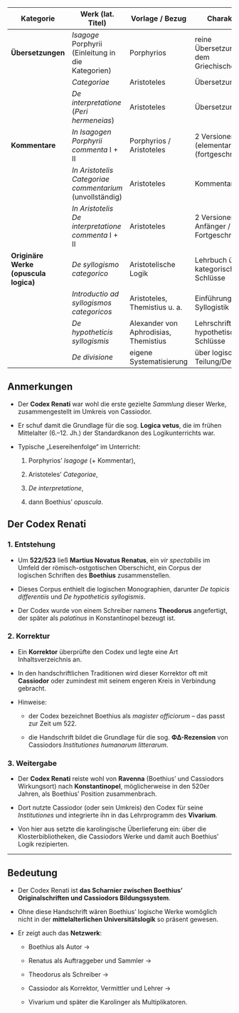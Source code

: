 | Kategorie                             | Werk (lat. Titel)                                        | Vorlage / Bezug                       | Charakter                                                  |
| ------------------------------------- | -------------------------------------------------------- | ------------------------------------- | ---------------------------------------------------------- |
| **Übersetzungen**                     | _Isagoge_ Porphyrii (Einleitung in die Kategorien)       | Porphyrios                            | reine Übersetzung aus dem Griechischen                     |
|                                       | _Categoriae_                                             | Aristoteles                           | Übersetzung                                                |
|                                       | _De interpretatione_ (_Peri hermeneias_)                 | Aristoteles                           | Übersetzung                                                |
| **Kommentare**                        | _In Isagogen Porphyrii commenta_ I + II                  | Porphyrios / Aristoteles              | 2 Versionen: I (elementar), II (fortgeschritten)           |
|                                       | _In Aristotelis Categoriae commentarium_ (unvollständig) | Aristoteles                           | Kommentar                                                  |
|                                       | _In Aristotelis De interpretatione commenta_ I + II      | Aristoteles                           | 2 Versionen: Anfänger / Fortgeschrittene                   |
| **Originäre Werke (opuscula logica)** | _De syllogismo categorico_                               | Aristotelische Logik                  | Lehrbuch über kategorische Schlüsse                        |
|                                       | _Introductio ad syllogismos categoricos_                 | Aristoteles, Themistius u. a.         | Einführung in die Syllogistik                              |
|                                       | _De hypotheticis syllogismis_                            | Alexander von Aphrodisias, Themistius | Lehrschrift über hypothetische Schlüsse                    |
|                                       | _De divisione_                                           | eigene Systematisierung               | über logische Teilung/Definition                           |

## Anmerkungen

- Der **Codex Renati** war wohl die erste gezielte _Sammlung_ dieser Werke, zusammengestellt im Umkreis von Cassiodor.
    
- Er schuf damit die Grundlage für die sog. **Logica vetus**, die im frühen Mittelalter (6.–12. Jh.) der Standardkanon des Logikunterrichts war.
    
- Typische „Lesereihenfolge“ im Unterricht:
    
    1. Porphyrios’ _Isagoge_ (+ Kommentar),
        
    2. Aristoteles’ _Categoriae_,
        
    3. _De interpretatione_,
        
    4. dann Boethius’ _opuscula_.


## Der Codex Renati

### 1. Entstehung

- Um **522/523** ließ **Martius Novatus Renatus**, ein _vir spectabilis_ im Umfeld der römisch-ostgotischen Oberschicht, ein Corpus der logischen Schriften des **Boethius** zusammenstellen.
    
- Dieses Corpus enthielt die logischen Monographien, darunter _De topicis differentiis_ und _De hypotheticis syllogismis_.
    
- Der Codex wurde von einem Schreiber namens **Theodorus** angefertigt, der später als _palatinus_ in Konstantinopel bezeugt ist.
    

### 2. Korrektur

- Ein **Korrektor** überprüfte den Codex und legte eine Art Inhaltsverzeichnis an.
    
- In den handschriftlichen Traditionen wird dieser Korrektor oft mit **Cassiodor** oder zumindest mit seinem engeren Kreis in Verbindung gebracht.
    
- Hinweise:
    
    - der Codex bezeichnet Boethius als _magister officiorum_ – das passt zur Zeit um 522.
        
    - die Handschrift bildet die Grundlage für die sog. **ΦΔ-Rezension** von Cassiodors _Institutiones humanarum litterarum_.
        

### 3. Weitergabe

- Der **Codex Renati** reiste wohl von **Ravenna** (Boethius’ und Cassiodors Wirkungsort) nach **Konstantinopel**, möglicherweise in den 520er Jahren, als Boethius’ Position zusammenbrach.
    
- Dort nutzte Cassiodor (oder sein Umkreis) den Codex für seine _Institutiones_ und integrierte ihn in das Lehrprogramm des **Vivarium**.
    
- Von hier aus setzte die karolingische Überlieferung ein: über die Klosterbibliotheken, die Cassiodors Werke und damit auch Boethius’ Logik rezipierten.
    

---

## Bedeutung

- Der Codex Renati ist **das Scharnier zwischen Boethius’ Originalschriften und Cassiodors Bildungssystem**.
    
- Ohne diese Handschrift wären Boethius’ logische Werke womöglich nicht in der **mittelalterlichen Universitätslogik** so präsent gewesen.
    
- Er zeigt auch das **Netzwerk**:
    
    - Boethius als Autor →
        
    - Renatus als Auftraggeber und Sammler →
        
    - Theodorus als Schreiber →
        
    - Cassiodor als Korrektor, Vermittler und Lehrer →
        
    - Vivarium und später die Karolinger als Multiplikatoren.


